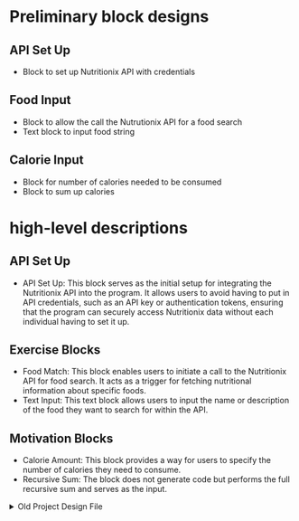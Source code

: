 # Preliminary block designs

## API Set Up
- Block to set up Nutritionix API with credentials

## Food Input
- Block to allow the call the Nutrutionix API for a food search
- Text block to input food string

## Calorie Input
- Block for number of calories needed to be consumed
- Block to sum up calories

  
# high-level descriptions

## API Set Up 
- API Set Up: This block serves as the initial setup for integrating the Nutritionix API into the program. It allows users to avoid having to put in API credentials, such as an API key or authentication tokens, ensuring that the program can securely access Nutritionix data without each individual having to set it up.

## Exercise Blocks
- Food Match: This block enables users to initiate a call to the Nutritionix API for food search. It acts as a trigger for fetching nutritional information about specific foods.
- Text Input: This text block allows users to input the name or description of the food they want to search for within the API.

## Motivation Blocks
- Calorie Amount: This block provides a way for users to specify the number of calories they need to consume. 
- Recursive Sum: The block does not generate code but performs the full recursive sum and serves as the input.

<details>
<summary>Old Project Design File</summary>
# Preliminary block designs

## Dietary Blocks 
- Log Food Intake: This lets users record the foods they eat, along with nutritional information (user-generated, not language-generated).
- Calculate Calories Burned: Computes the calories burned during a specified exercise
- Meal Planner: Helps users plan meals by suggesting balanced recipes.

## Exercise Blocks
- Create Exercise Session: create a skeleton that can be filled in to create an exercise session
- Set Exercise Duration: Sets the duration for the exercise session.
- Set Exercise type: Choose what type of exercise
- Exercise Details: Any details like a plan for a specific lift, etc.

## Motivation Blocks
- Set Goal / Reward: set a nonspecific exercise goal and a reward for reaching that goal
- Set Daily Step Goal: Set a daily step count goal.
- Set Calorie Intake Goal: Establishes daily calorie intake targets.

# high-level descriptions

## Dietary Blocks 
- Log Food Intake: When this block is used, it allows user to add information regarding whay the food is and the nutritioanl break down. This information is stored in a database.
- Calculate Calories Burned: When this block is used, it prompts users to select a specific exercise session from their plan. It then calculates the estimated calories burned based on the user's body weight, exercise duration, and exercise type. This information is added to the user's daily calorie tracking.
- Meal Planner: When this block is used, it provides users with meal suggestions based on their dietary preferences, nutritional goals, and any logged food intake data. Users can select recipes, and the block generates a meal plan for the day, ensuring balanced nutrition.

## Exercise Blocks
- Create Exercise Session: When this block is used, it allows users to create a new exercise session, providing a blank template where they can add specific exercises, durations, and other details to customize their workout plan.
- Set Exercise Duration: When this block is used within an exercise session, it prompts users to specify the duration for a particular exercise. Users can input the duration in minutes or specify the number of repetitions for strength training exercises.
- Set Exercise type: This block is used within an exercise session and allows users to select the type of exercise they want to include, such as cardio, strength training, or flexibility exercises.
- Exercise Details: When this block is used within an exercise session, it opens an editor where users can provide detailed instructions for each exercise, including sets, reps, weight, and any other relevant information.

## Motivation Blocks
- Set Goal / Reward: This block allows users to set personalized exercise goals, such as running a certain distance or reaching a specific weightlifting target. Users can also define a reward for themselves upon achieving these goals, providing motivation.
- Set Daily Step Goal: When this block is used, users can specify a daily step count goal, which will be tracked and displayed in their fitness plan. Users can adjust this goal as their fitness level and progress change.
- Set Calorie Intake Goal: This block allows users to set daily calorie intake goals based on their dietary objectives, such as weight loss or maintenance. It helps users monitor their calorie consumption and stay within their target range.

</details>
